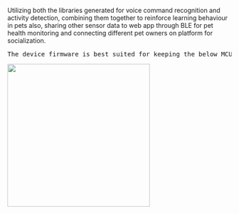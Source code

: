 Utilizing both the libraries generated for voice command recognition and activity detection, combining them together to reinforce learning behaviour in pets also, sharing other sensor data to web app through BLE for pet health monitoring and connecting different pet owners on platform for socialization.

<pre>The device firmware is best suited for keeping the below MCUs in mind:</pre>

<img src="https://content.arduino.cc/assets/Pinout-NANOsense_latest.png" height="320" width="320">
<img src="https://content.arduino.cc/assets/Pinout-PortentaH7_latest.png" height="320" width="320>
